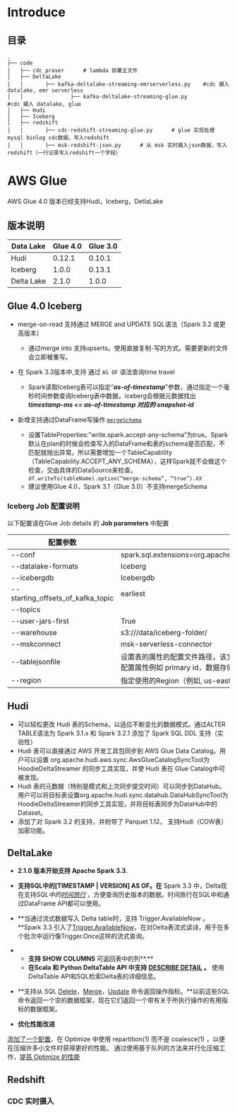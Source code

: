 

# Introduce

## 目录

```
.
├── code
│   ├── cdc_praser 		# lambda 部署主文件
│   ├── DeltaLake
│   │       ├── kafka-deltalake-streaming-emrserverless.py    #cdc 摄入 datalake, emr serverless
│   │				├── kafka-deltalake-streaming-glue.py             #cdc 摄入 datalake, glue
│   ├── Hudi
│   ├── Iceberg
│   ├── redshift
│   │       ├── cdc-redshift-streaming-glue.py      # glue 实现处理mysql binlog cdc数据，写入redshift
│   │       ├── msk-redshift-json.py      # 从 msk 实时摄入json数据，写入 redshift（一行记录写入redshift一个字段）
```



# AWS Glue 

AWS Glue 4.0 版本已经支持Hudi，Iceberg，DetlaLake

## **版本说明**

| Data Lake  | Glue 4.0 | Glue 3.0 |
| ---------- | -------- | -------- |
| Hudi       | 0.12.1   | 0.10.1   |
| Iceberg    | 1.0.0    | 0.13.1   |
| Delta Lake | 2.1.0    | 1.0.0    |



## Glue 4.0 Iceberg

- merge-on-read 支持通过 MERGE and UPDATE SQL语法（Spark 3.2 或更高版本）
  - 通过merge into 支持upserts。使用直接复制-写的方式。需要更新的文件会立即被重写。

- 在 Spark 3.3版本中,支持 通过 `AS OF` 语法查询time travel
  - Spark读取Iceberg表可以指定“***as-of-timestamp***”参数，通过指定一个毫秒时间参数查询Iceberg表中数据，iceberg会根据元数据找出***timestamp-ms <= as-of-timestamp 对应的 snapshot-id***

- 新增支持通过DataFrame写操作 [`mergeSchema`](https://github.com/apache/iceberg/pull/4154)
  - 设置TableProperties:”write.spark.accept-any-schema”为true。Spark默认在plan的时候会检查写入的DataFrame和表的schema是否匹配，不匹配就抛出异常。所以需要增加一个TableCapability（TableCapability.ACCEPT_ANY_SCHEMA），这样Spark就不会做这个检查，交由具体的DataSource来检查。`df.writeTo(tableName).option(“merge-schema”, “true”).XX`
  - 建议使用Glue 4.0，Spark 3.1（Glue 3.0）不支持mergeSchema




### Iceberg Job 配置说明

以下配置请在Glue Job details 的 **Job parameters** 中配置

| 配置参数                          | 配置说明                                                     |      |
| --------------------------------- | ------------------------------------------------------------ | ---- |
| --conf                            | spark.sql.extensions=org.apache.iceberg.spark.extensions.IcebergSparkSessionExtensions |      |
| --datalake-formats                | Iceberg                                                      |      |
| --icebergdb                       | Icebergdb                                                    |      |
| --starting_offsets_of_kafka_topic | earliest                                                     |      |
| --topics                          |                                                              |      |
| --user-jars-first                 | True                                                         |      |
| --warehouse                       | s3://<s3bucket>/data/iceberg-folder/                         |      |
| --mskconnect                      | msk-serverless-connector                                     |      |
| --tablejsonfile                   | 设置表的属性的配置文件路径，该文件存放在S3的指定目录。例：s3//<s3bucket>/config/table.json<br />配置属性例如 primary id，数据存储的类型（COW or MOR），使用Iceberg表的版本（V1/V2） |      |
| --region                          | 指定使用的Region（例如, us-east-1）                          |      |



## Hudi

- 可以轻松更改 Hudi 表的Schema，以适应不断变化的数据模式。通过ALTER TABLE语法为 Spark 3.1.x 和 Spark 3.2.1 添加了 Spark SQL DDL 支持（实验性）
- Hudi 表可以直接通过 AWS 开发工具包同步到 AWS Glue Data Catalog。用户可以设置 org.apache.hudi.aws.sync.AwsGlueCatalogSyncTool为HoodieDeltaStreamer 的同步工具实现，并使 Hudi 表在 Glue Catalog中可被发现。
- Hudi 表的元数据（特别是模式和上次同步提交时间）可以同步到DataHub。用户可以将目标表设置org.apache.hudi.sync.datahub.DataHubSyncTool为HoodieDeltaStreamer的同步工具实现，并将目标表同步为DataHub中的Dataset。
- 添加了对 Spark 3.2 的支持，并附带了 Parquet 1.12， 支持Hudi（COW表）加密功能。

## DeltaLake

- **2.1.0 版本开始支持 Apache Spark 3.3.**
- **支持SQL中的[TIMESTAMP | VERSION] AS OF。在** Spark 3.3 中，Delta现在支持*SQL中的[时间旅行](https://docs.delta.io/2.1.0/delta-batch.html#query-an-older-snapshot-of-a-table-time-travel)* ，方便查询历史版本的数据。时间旅行在SQL中和通过DataFrame API都可以使用。
- **当通过流式数据写入 Delta table时，支持 Trigger.AvailableNow 。**Spark 3.3 引入了[Trigger.AvailableNow](https://issues.apache.org/jira/browse/SPARK-36533)，在对Delta表流式读诗，用于在多个批次中运行像Trigger.Once这样的流式查询。

- - **支持 SHOW COLUMNS** 可返回表中的列**.**
  - **在Scala 和 Python DeltaTable API 中支持** [**DESCRIBE DETAIL**](https://docs.delta.io/2.1.0/delta-utility.html#retrieve-delta-table-details) **。** 使用DeltaTable API和SQL检索Delta表的详细信息。

- **支持从 SQL [Delete](https://github.com/delta-io/delta/pull/1328)，[Merge](https://github.com/delta-io/delta/pull/1327)，[Update](https://github.com/delta-io/delta/pull/1331) 命令返回操作指标。**以前这些SQL命令返回一个空的数据框架，现在它们返回一个带有关于所执行操作的有用指标的数据框架。
- **优化性能改进**

[添加了一个配置](https://docs.delta.io/2.1.0/optimizations-oss.html#compaction-bin-packing)，在 Optimize 中使用 repartition(1) 而不是 coalesce(1) ，以便在压缩许多小文件时获得更好的性能。
通过使用基于队列的方法来并行化压缩工作，[提高 Optimize 的性能](https://github.com/delta-io/delta/pull/1315)

## Redshift

### CDC 实时摄入
